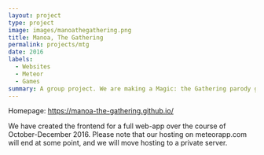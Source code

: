 ```yaml
---
layout: project
type: project
image: images/manoathegathering.png
title: Manoa, The Gathering
permalink: projects/mtg
date: 2016
labels:
  - Websites
  - Meteor
  - Games
summary: A group project. We are making a Magic: the Gathering parody game based in UH Manoa to help new students learn about the campus while playing a popular card game.
---
```


Homepage: https://manoa-the-gathering.github.io/

We have created the frontend for a full web-app over the course of October-December 2016.
Please note that our hosting on meteorapp.com will end at some point, and we will move hosting to a private server.